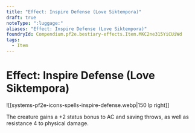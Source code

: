 ```yaml
---
title: "Effect: Inspire Defense (Love Siktempora)"
draft: true
noteType: ":luggage:"
aliases: "Effect: Inspire Defense (Love Siktempora)"
foundryId: Compendium.pf2e.bestiary-effects.Item.MKC2ne315YiCUiWd
tags:
  - Item
---
```


# Effect: Inspire Defense (Love Siktempora)
![[systems-pf2e-icons-spells-inspire-defense.webp|150 lp right]]

The creature gains a +2 status bonus to AC and saving throws, as well as resistance 4 to physical damage.
